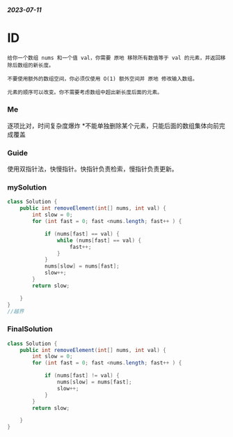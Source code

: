 ##### 2023-07-11
# ID
```
给你一个数组 nums 和一个值 val，你需要 原地 移除所有数值等于 val 的元素，并返回移除后数组的新长度。

不要使用额外的数组空间，你必须仅使用 O(1) 额外空间并 原地 修改输入数组。

元素的顺序可以改变。你不需要考虑数组中超出新长度后面的元素。
```

### Me
逐项比对，时间复杂度爆炸
*不能单独删除某个元素，只能后面的数组集体向前完成覆盖

### Guide
使用双指针法，快慢指针。快指针负责检索，慢指针负责更新。

### mySolution
```java
class Solution {
    public int removeElement(int[] nums, int val) {
        int slow = 0;
        for (int fast = 0; fast <nums.length; fast++ ) {

            if (nums[fast] == val) {
                while (nums[fast] == val) {
                    fast++;
                }
            }
            nums[slow] = nums[fast];
            slow++;
        }
        return slow;

    }
}
//越界
```
### FinalSolution
```java
class Solution {
    public int removeElement(int[] nums, int val) {
        int slow = 0;
        for (int fast = 0; fast <nums.length; fast++ ) {

            if (nums[fast] != val) {
                nums[slow] = nums[fast];
                slow++;
            }
        }
        return slow;

    }
}
```
